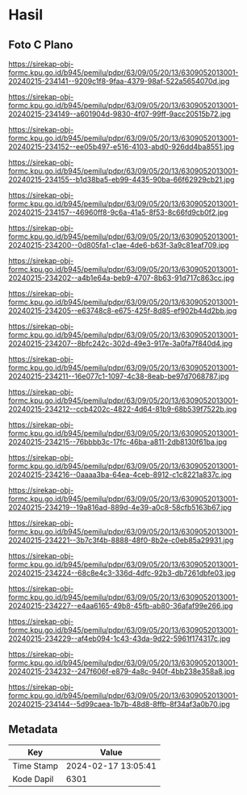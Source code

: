 # Hasil

## Foto C Plano

https://sirekap-obj-formc.kpu.go.id/b945/pemilu/pdpr/63/09/05/20/13/6309052013001-20240215-234141--9209c1f8-9faa-4379-98af-522a5654070d.jpg

https://sirekap-obj-formc.kpu.go.id/b945/pemilu/pdpr/63/09/05/20/13/6309052013001-20240215-234149--a601904d-9830-4f07-99ff-9acc20515b72.jpg

https://sirekap-obj-formc.kpu.go.id/b945/pemilu/pdpr/63/09/05/20/13/6309052013001-20240215-234152--ee05b497-e516-4103-abd0-926dd4ba8551.jpg

https://sirekap-obj-formc.kpu.go.id/b945/pemilu/pdpr/63/09/05/20/13/6309052013001-20240215-234155--b1d38ba5-eb99-4435-90ba-66f62929cb21.jpg

https://sirekap-obj-formc.kpu.go.id/b945/pemilu/pdpr/63/09/05/20/13/6309052013001-20240215-234157--46960ff8-9c6a-41a5-8f53-8c66fd9cb0f2.jpg

https://sirekap-obj-formc.kpu.go.id/b945/pemilu/pdpr/63/09/05/20/13/6309052013001-20240215-234200--0d805fa1-c1ae-4de6-b63f-3a9c81eaf709.jpg

https://sirekap-obj-formc.kpu.go.id/b945/pemilu/pdpr/63/09/05/20/13/6309052013001-20240215-234202--a4b1e64a-beb9-4707-8b63-91d717c863cc.jpg

https://sirekap-obj-formc.kpu.go.id/b945/pemilu/pdpr/63/09/05/20/13/6309052013001-20240215-234205--e63748c8-e675-425f-8d85-ef902b44d2bb.jpg

https://sirekap-obj-formc.kpu.go.id/b945/pemilu/pdpr/63/09/05/20/13/6309052013001-20240215-234207--8bfc242c-302d-49e3-917e-3a0fa7f840d4.jpg

https://sirekap-obj-formc.kpu.go.id/b945/pemilu/pdpr/63/09/05/20/13/6309052013001-20240215-234211--16e077c1-1097-4c38-8eab-be97d7068787.jpg

https://sirekap-obj-formc.kpu.go.id/b945/pemilu/pdpr/63/09/05/20/13/6309052013001-20240215-234212--ccb4202c-4822-4d64-81b9-68b539f7522b.jpg

https://sirekap-obj-formc.kpu.go.id/b945/pemilu/pdpr/63/09/05/20/13/6309052013001-20240215-234215--76bbbb3c-17fc-46ba-a811-2db8130f61ba.jpg

https://sirekap-obj-formc.kpu.go.id/b945/pemilu/pdpr/63/09/05/20/13/6309052013001-20240215-234216--0aaaa3ba-64ea-4ceb-8912-c1c8221a837c.jpg

https://sirekap-obj-formc.kpu.go.id/b945/pemilu/pdpr/63/09/05/20/13/6309052013001-20240215-234219--19a816ad-889d-4e39-a0c8-58cfb5163b67.jpg

https://sirekap-obj-formc.kpu.go.id/b945/pemilu/pdpr/63/09/05/20/13/6309052013001-20240215-234221--3b7c3f4b-8888-48f0-8b2e-c0eb85a29931.jpg

https://sirekap-obj-formc.kpu.go.id/b945/pemilu/pdpr/63/09/05/20/13/6309052013001-20240215-234224--68c8e4c3-336d-4dfc-92b3-db7261dbfe03.jpg

https://sirekap-obj-formc.kpu.go.id/b945/pemilu/pdpr/63/09/05/20/13/6309052013001-20240215-234227--e4aa6165-49b8-45fb-ab80-36afaf99e266.jpg

https://sirekap-obj-formc.kpu.go.id/b945/pemilu/pdpr/63/09/05/20/13/6309052013001-20240215-234229--af4eb094-1c43-43da-9d22-5961f174317c.jpg

https://sirekap-obj-formc.kpu.go.id/b945/pemilu/pdpr/63/09/05/20/13/6309052013001-20240215-234232--247f606f-e879-4a8c-940f-4bb238e358a8.jpg

https://sirekap-obj-formc.kpu.go.id/b945/pemilu/pdpr/63/09/05/20/13/6309052013001-20240215-234144--5d99caea-1b7b-48d8-8ffb-8f34af3a0b70.jpg


## Metadata

| Key        | Value               |
| ---------- | ------------------- |
| Time Stamp | 2024-02-17 13:05:41 |
| Kode Dapil | 6301                |



